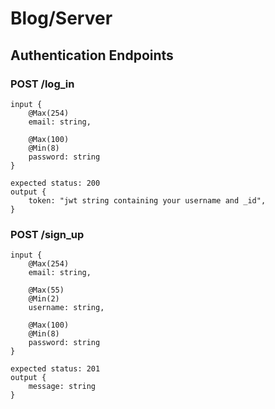 # Blog/Server

## Authentication Endpoints

### POST /log_in

    input {
    	@Max(254)
    	email: string,

    	@Max(100)
    	@Min(8)
    	password: string
    }

    expected status: 200
    output {
    	token: "jwt string containing your username and _id",
    }

### POST /sign_up

    input {
    	@Max(254)
    	email: string,

    	@Max(55)
    	@Min(2)
    	username: string,

    	@Max(100)
    	@Min(8)
    	password: string
    }

    expected status: 201
    output {
    	message: string
    }
